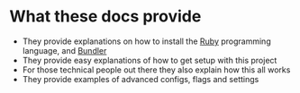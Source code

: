 # What these docs provide

- They provide explanations on how to install the [Ruby](https://ruby-lang.org) programming language, and [Bundler](https://bundler.io)
- They provide easy explanations of how to get setup with this project
- For those technical people out there they also explain how this all works
- They provide examples of advanced configs, flags and settings
